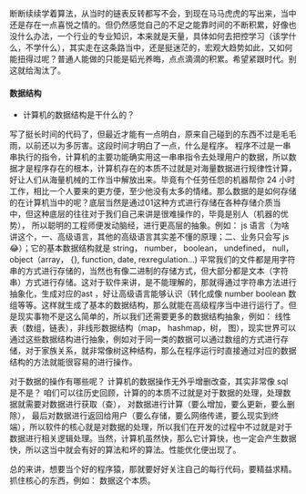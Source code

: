 断断续续学着算法，从当时的链表反转都写不会，到现在马马虎虎的写出来，当中还是存在一点喜悦之情的。但仍然感觉自己的不足之能靠时间的不断积累，好像也没什么办法，一个行业的专业知识，本来就是天量，具体如何去把控学习（该学什么，不学什么），其实走在这条路当中，还是挺迷茫的，宏观大趋势如此，又如何能扭得过呢？普通人能做的只能是韬光养晦，点点滴滴的积累。希望紧跟时代。别这就给淘汰了。

#### 数据结构
* 计算机的数据结构是干什么的？

写了挺长时间的代码了，但最近才能有一点明白，原来自己碰到的东西不过是毛毛雨，以前还以为多厉害。这段时间才明白了一点，什么是程序。
程序不过是一串串执行的指令，计算机的主要功能确实用这一串串指令去处理用户的数据，所以数据才是程序存在的根本，计算机存在的本质不过就是对海量数据进行规律性计算，好让人们从海量机械的工作当中解放出来。毕竟有个任劳任怨的机器帮你 24 小时工作，相比一个人要来的更方便，至少他没有太多的情绪。那么数据的是如何存储的在计算机当中的呢？底层当然是通过01这种方式进行存储在各种存储介质当中，但这种底层的往往对于我们自己来讲是很难操作的，毕竟是别人（机器的优势）， 所以聪明的工程师便发动脑经，进行更高层的抽象。例如： js 语言（为啥讲这个，一、高级语言，其他的高级语言其实差不懂的原理；二、业务只会写 js 😂）；它的基本数据结构就是
string， number， boolean， undefined， null， object（array， {}, function, date, rexregulation...)
平常我们的文件都是用字符串的方式进行存储的，当然也有像二进制的存储方式，但大部分都是文本（字符串）方式进行存储。这对于软件来讲，是不能理解的，那就得通过字符串方法进行抽象化，生成对应的ast ，好让高级语言能够认识（转化成像 number boolean 数组等等。这样就生成了基本的数据结构，那么就能在高级程序当中进行运行了。但是现实事物不是这么简单的，所以我们还需要更多的数据结构抽象，例如： 线性表（数组，链表），非线形数据结构（map， hashmap，树， 图），现实世界可以通过这些数据结构进行抽象，例如对于同一类的数据可以通过数组的方式进行存储，对于家族关系，就非常像树这种结构，那么在程序运行时直接通过对应的数据结构的方法就能很容易的进行操作。

对于数据的操作有哪些呢？
计算机的数据操作无外乎增删改查，其实非常像 sql 是不是？ 咱们可以往历史回顾，计算的的本质不过就是对于数据的处理，处理数据就需要对数据进行获取（查）， 对数据进行计算（要么增加，要么更新，要么删除）， 最后对数据进行返回给用户（要么存储，要么网络传递，要么现实到终端），所以软件的核心就是对数据的处理，所以我们在开发的过程中不过就是对于数据进行相关逻辑处理。当然，计算机虽然快，那么它计算快，也一定会产生数据快，所以这当中就会有好的算法和坏的算法。性能优化便出现了。

总的来讲，想要当个好的程序猿，那就要好好关注自己的每行代码，要精益求精。抓住核心的东西，例如： 数据这个本质。